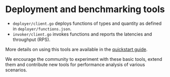 # Deployment and benchmarking tools

* `deployer/client.go` deploys functions of types and quantity as defined in `deployer/functions.json`.
* `invoker/client.go` invokes functions and reports the latencies and throughput (RPS).

More details on using this tools are available in the [quickstart guide](../docs/quickstart_guide.md).

We encourage the community to experiment with these basic tools,
extend them and contribute new tools for performance analysis
of various scenarios.
